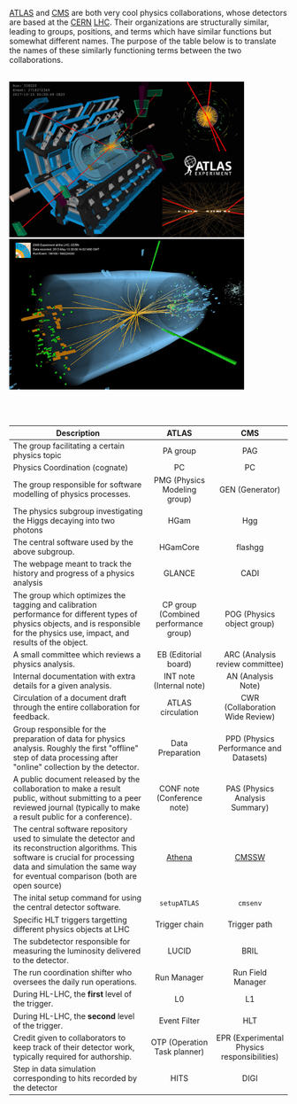 
[ATLAS](https://atlas.cern/) and [CMS](https://cms.cern/collaboration) are both very cool physics collaborations, whose detectors are based at the [CERN](https://www.home.cern/) [LHC](https://www.home.cern/science/accelerators/large-hadron-collider). Their organizations are structurally similar, leading to groups, positions, and terms which have similar functions but somewhat different names. The purpose of the table below is to translate the names of these similarly functioning terms between the two collaborations. <br> <br>

<img style="" width="425" alt="ATLAS" title="ATLAS" src="../Documents/ATLAS_eventDisplay.jpeg">      <img style="" width="425" alt="CMS" title="CMS" src="../Documents/CMS_eventDisplay.jpeg"> 

<br> <br>

| Description | ATLAS | CMS | 
| ----------- | :-----------: | :-----------: |
| The group facilitating a certain physics topic| PA group | PAG | 
| Physics Coordination (cognate) | PC | PC |
| The group responsible for software modelling of physics processes. | PMG (Physics Modeling group) | GEN (Generator) | 
| The physics subgroup investigating the Higgs decaying into two photons | HGam | Hgg |
| The central software used by the above subgroup. | HGamCore | flashgg |
| The webpage meant to track the history and progress of a physics analysis | GLANCE | CADI | 
| The group which optimizes the tagging and calibration performance for different types of physics objects, and is responsible for the physics use, impact, and results of the object. | CP group (Combined performance group) | POG (Physics object group) | 
| A small committee which reviews a physics analysis. | EB (Editorial board) | ARC (Analysis review committee) | 
| Internal documentation with extra details for a given analysis. | INT note (Internal note) | AN (Analysis Note) |
| Circulation of a document draft through the entire collaboration for feedback. | ATLAS circulation | CWR (Collaboration Wide Review) |
| Group responsible for the preparation of data for physics analysis. Roughly the first "offline" step of data processing after "online" collection by the detector. | Data Preparation | PPD (Physics Performance and Datasets) |
| A public document released by the collaboration to make a result public, without submitting to a peer reviewed journal (typically to make a result public for a conference). | CONF note (Conference note) | PAS (Physics Analysis Summary) |
| The central software repository used to simulate the detector and its reconstruction algorithms. This software is crucial for processing data and simulation the same way for eventual comparison (both are open source) | [Athena](https://gitlab.cern.ch/atlas/athena) | [CMSSW](https://github.com/cms-sw/cmssw) | 
| The inital setup command for using the central detector software. | `setupATLAS` | `cmsenv` |
| Specific HLT triggers targetting different physics objects at LHC | Trigger chain | Trigger path |
| The subdetector responsible for measuring the luminosity delivered to the detector. | LUCID | BRIL | 
| The run coordination shifter who oversees the daily run operations. | Run Manager | Run Field Manager | 
| During HL-LHC, the **first** level of the trigger. | L0 | L1 |
| During HL-LHC, the **second** level of the trigger. | Event Filter | HLT |
| Credit given to collaborators to keep track of their detector work, typically required for authorship. | OTP (Operation Task planner) | EPR (Experimental Physics responsibilities) |
| Step in data simulation corresponding to hits recorded by the detector | HITS | DIGI |
